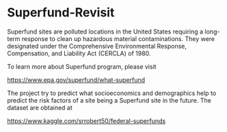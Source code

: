 # Superfund-Revisit

Superfund sites are polluted locations in the United States requiring a long-term response to clean up hazardous material contaminations. They were designated under the Comprehensive Environmental Response, Compensation, and Liability Act (CERCLA) of 1980.

To learn more about Superfund program, please visit

https://www.epa.gov/superfund/what-superfund

The project try to predict what socioeconomics and demographics help to predict the risk factors of a site being a Superfund site in the future. The dataset are obtained at

https://www.kaggle.com/srrobert50/federal-superfunds
